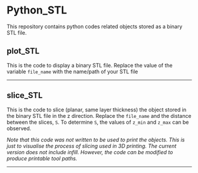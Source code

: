 # Python_STL

This repository contains python codes related objects stored as a binary STL file.

## plot_STL

This is the code to display a binary STL file. Replace the value of the variable `file_name` with the name/path of your STL file


------------------------------

## slice_STL

This is the code to slice (planar, same layer thickness) the object stored in the binary STL file in the z direction.
Replace the `file_name` and the distance between the slices, `S`. To determine `S`, the values of `z_min` and `z_max` can be observed.

*Note that this code was not written to be used to print the objects. This is just to visualise the process of slicing used in 3D printing. The current version does not include infill. However, the code can be modified to produce printable tool paths.*

-------------------------------


